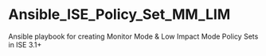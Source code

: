 # Ansible_ISE_Policy_Set_MM_LIM
Ansible playbook for creating Monitor Mode &amp; Low Impact Mode Policy Sets in ISE 3.1+

